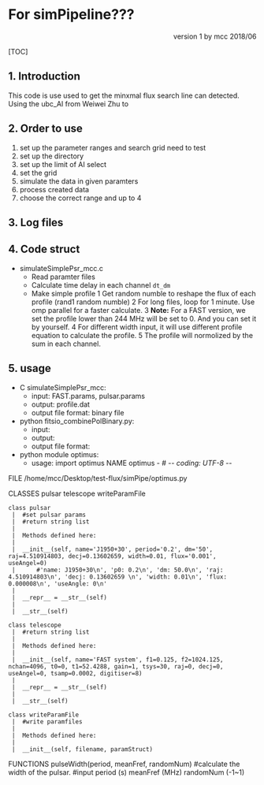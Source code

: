 # For simPipeline???
<p align="right">version 1 by mcc 2018/06 </p>

[TOC]

## 1. Introduction
This code is use used to get the minxmal flux search line can detected.
Using the ubc_AI from Weiwei Zhu to 

## 2. Order to use
 1. set up the parameter ranges and search grid need to test
 2. set up the directory
 3. set up the limit of AI select
 4. set the grid 
 5. simulate the data in given paramters
 6. process created data 
 7. choose the correct range and up to 4
 
## 3. Log files


## 4. Code struct

 - simulateSimplePsr_mcc.c
    - Read paramter files
    - Calculate time delay in each channel ```dt_dm```
    - Make simple profile 
        1 Get random numble to reshape the flux of each profile (rand1 random numble)
        2 For long files, loop for 1 minute. Use omp parallel for a faster calculate.
        3 **Note:** For a FAST version, we set the profile lower than 244 MHz will be set to 0. And you can set it by yourself.
        4 For different width input, it will use different profile equation to calculate the profile.
        5 The profile will normolized by the sum in each channel.
        
## 5. usage
 - C
simulateSimplePsr_mcc:
    - input: FAST.params, pulsar.params
    - output: profile.dat
    - output file format: binary file
 - python
fitsio_combinePolBinary.py:
    - input: 
    - output:
    - output file format: 
 - python module
optimus:
    - usage:
import optimus
    NAME
    optimus - # -*- coding: UTF-8 -*-

FILE
    /home/mcc/Desktop/test-flux/simPipe/optimus.py

CLASSES
    pulsar
    telescope
    writeParamFile
    
    class pulsar
     |  #set pulsar params
     |  #return string list
     |  
     |  Methods defined here:
     |  
     |  __init__(self, name='J1950+30', period='0.2', dm='50', raj=4.510914803, decj=0.13602659, width=0.01, flux='0.001', useAngel=0)
     |      #'name: J1950+30\n', 'p0: 0.2\n', 'dm: 50.0\n', 'raj: 4.510914803\n', 'decj: 0.13602659 \n', 'width: 0.01\n', 'flux: 0.000008\n', 'useAngle: 0\n'
     |  
     |  __repr__ = __str__(self)
     |  
     |  __str__(self)
    
    class telescope
     |  #return string list
     |  
     |  Methods defined here:
     |  
     |  __init__(self, name='FAST system', f1=0.125, f2=1024.125, nchan=4096, t0=0, t1=52.4288, gain=1, tsys=30, raj=0, decj=0, useAngel=0, tsamp=0.0002, digitiser=8)
     |  
     |  __repr__ = __str__(self)
     |  
     |  __str__(self)
    
    class writeParamFile
     |  #write paramfiles
     |  
     |  Methods defined here:
     |  
     |  __init__(self, filename, paramStruct)

FUNCTIONS
    pulseWidth(period, meanFref, randomNum)
        #calculate the width of the pulsar.
        #input period (s) meanFref (MHz) randomNum (-1~1)

    
 
       
        
        
        
        
        
        
        
        
        
        
        
        
        
        
        
        
        
        
        
        
        
        
      

